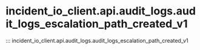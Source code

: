 # incident_io_client.api.audit_logs.audit_logs_escalation_path_created_v1

::: incident_io_client.api.audit_logs.audit_logs_escalation_path_created_v1

